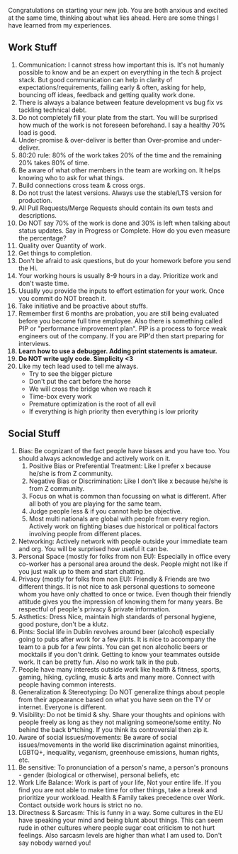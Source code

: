 Congratulations on starting your new job. You are both anxious and excited at the same time, thinking about what lies ahead. Here are some things I have learned from my experiences.


## Work Stuff

1. Communication: I cannot stress how important this is. It's not humanly possible to know and be an expert on everything in the tech & project stack. But good communication can help in clarity of expectations/requirements, failing early & often, asking for help, bouncing off ideas, feedback and getting quality work done.
2. There is always a balance between feature development vs bug fix vs tackling technical debt.
3. Do not completely fill your plate from the start. You will be surprised how much of the work is not foreseen beforehand. I say a healthy 70% load is good.
4. Under-promise & over-deliver is better than Over-promise and under-deliver.
5. 80:20 rule: 80% of the work takes 20% of the time and the remaining 20% takes 80% of time.
6. Be aware of what other members in the team are working on. It helps knowing who to ask for what things.
7. Build connections cross team & cross orgs.
8. Do not trust the latest versions. Always use the stable/LTS version for production.
9. All Pull Requests/Merge Requests should contain its own tests and descriptions.
10. Do NOT say 70% of the work is done and 30% is left when talking about status updates. Say in Progress or Complete. How do you even measure the percentage? 
11. Quality over Quantity of work.
12. Get things to completion.
13. Don't be afraid to ask questions, but do your homework before you send the Hi.
14. Your working hours is usually 8-9 hours in a day. Prioritize work and don't waste time.
15. Usually you provide the inputs to effort estimation for your work. Once you commit do NOT breach it. 
16. Take initiative and be proactive about stuffs.
17. Remember first 6 months are probation, you are still being evaluated before you become full time employee. Also there is something called PIP or "performance improvement plan". PIP is a process to force weak engineers out of the company. If you are PIP'd then start preparing for interviews. 
17. **Learn how to use a debugger. Adding print statements is amateur.**
18. **Do NOT write ugly code. Simplicity <3**
19. Like my tech lead used to tell me always.
    * Try to see the bigger picture
    * Don't put the cart before the horse
    * We will cross the bridge when we reach it
    * Time-box every work
    * Premature optimization is the root of all evil
    * If everything is high priority then everything is low priority

## Social Stuff

1. Bias: Be cognizant of the fact people have biases and you have too. You should always acknowledge and actively work on it.
    1. Positive Bias or Preferential Treatment: Like I prefer x because he/she is from Z community. 
    2. Negative Bias or Discrimination: Like I don't like x because he/she is from Z community.
    3. Focus on what is common than focussing on what is different. After all both of you are playing for the same team.
    4. Judge people less & if you cannot help be objective. 
    5. Most multi nationals are global with people from every region. Actively work on fighting biases due historical or political factors involving people from different places. 
2. Networking: Actively network with people outside your immediate team and org. You will be surprised how useful it can be.
3. Personal Space (mostly for folks from non EU): Especially in office every co-worker has a personal area around the desk. People might not like if you just walk up to them and start chatting.
4. Privacy (mostly for folks from non EU): Friendly & Friends are two different things. It is not nice to ask personal questions to someone whom you have only chatted to once or twice. Even though their friendly attitude gives you the impression of knowing them for many years. Be respectful of people's privacy & private information.
5. Asthetics: Dress Nice, maintain high standards of personal hygiene, good posture, don't be a klutz.
6. Pints: Social life in Dublin revolves around beer (alcohol) especially going to pubs after work for a few pints. It is nice to accompany the team to a pub for a few pints. You can get non alcoholic beers or mocktails if you don't drink. Getting to know your teammates outside work. It can be pretty fun. Also no work talk in the pub.
7. People have many interests outside work like health & fitness, sports, gaming, hiking, cycling, music & arts and many more. Connect with people having common interests. 
8. Generalization & Stereotyping: Do NOT generalize things about people from their appearance based on what you have seen on the TV or internet. Everyone is different.
9. Visibility: Do not be timid & shy. Share your thoughts and opinions with people freely as long as they not maligning someone/some entity. No behind the back b*tching. If you think its controversial then zip it.
10. Aware of social issues/movements: Be aware of social issues/movements in the world like discrimination against minorities, LGBTQ+, inequality, veganism, greenhouse emissions, human rights, etc. 
11. Be sensitive: To pronunciation of a person's name, a person's pronouns - gender (biological or otherwise), personal beliefs, etc
12. Work Life Balance: Work is part of your life, Not your entire life. If you find you are not able to make time for other things, take a break and prioritize your workload. Health & Family takes precedence over Work. Contact outside work hours is strict no no.
13. Directness & Sarcasm: This is funny in a way. Some cultures in the EU have speaking your mind and being blunt about things. This can seem rude in other cultures where people sugar coat criticism to not hurt feelings. Also sarcasm levels are higher than what I am used to. Don't say nobody warned you!